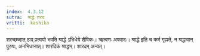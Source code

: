 ```yaml
---
index:  4.3.12
sutra:  श्राद्धे शरदः
vritti:  kashika 
---
```


शरच्छब्दात् ठञ् प्रत्ययो भवति श्राद्धे ऽभिधेये शैषिकः। ऋत्वणः अपवादः। श्राद्धे इति च कर्म गृह्यते, न श्रद्धावान् पुरुषः, अनभिधानात्। शारदिकं श्राद्धम्। शारदम् अन्यत्।

